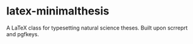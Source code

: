 # latex-minimalthesis
A LaTeX class for typesetting natural science theses. Built upon scrreprt and pgfkeys.
